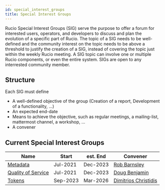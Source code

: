 ```yaml
---
id: special_interest_groups
title: Special Interest Groups
---
```


Rucio Special Interest Groups (SIG) serve the purpose to offer a forum for interested users,
operators, and developers to discuss and plan the evolution of a specific part of Rucio.
The topic of a SIG needs to be well-defined and the community interest on the topic
needs to be above a threshold to justify the creation of a SIG, instead of covering the
topic just within the weekly Rucio meeting. A SIG topic can involve one or multiple
Rucio components, or even the entire system. SIGs are open to any interrested community
member.

## Structure

Each SIG must define

  - A well-defined objective of the group (Creation of a report, Development of
    a functionality, ...)
  - An expected end-date
  - Means to achieve the objective, such as regular meetings, a mailing-list, mattermost
    channel, a workshop, ...
  - A convener

## Current Special Interest Groups

| Name                                          | Start    | est. End | Convener                                               |
| --------------------------------------------- | -------- | -------- | ------------------------------------------------------ |
| [Metadata](sig_metadata.md)                   | Jul-2021 | Dec-2023 | [Rob Barnsley](https://github.com/robbarnsley)         |
| [Quality of Service](sig_qualityofservice.md) | Jul-2021 | Dec-2023 | [Doug Benjamin](mailto:douglas.benjamin@cern.ch)       |
| [Tokens](sig_tokens.md)                       | Sep-2023 | Mar-2026 | [Dimitrios Christidis](https://github.com/dchristidis) |
